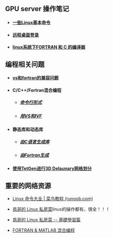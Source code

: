 ## GPU server 操作笔记

- #### [一些Linux基本命令](Linux_command.md)

- #### [远程桌面登录](vcn_logon_server.md)

- #### [linux系统下FORTRAN 和 C 的编译器](Fortran_C_compilers.md)



## 编程相关问题

- #### [vs和fortran的兼容问题](vs_ivf_compatibility.md)

- #### C/C++/Fortran混合编程

  - ##### 	 [命令行形式](Mixed_FORTRAN_C_programing.md)

  - ##### 	[用VS和IVF](Mixed_FORTRAN_C_programing(VS).md)

- #### 静态库和动态库

  - ##### [由C语言生成库](C_build_lib_dll.md)
  - ##### [由Fortran生成](Fortran_build_library.md)


- #### [使用TetGen进行3D Delaunary网格划分](TetGen_3D_Delaunary_mesh.md)




## 重要的网络资源

- [Linux 命令大全 | 菜鸟教程 (runoob.com)](https://www.runoob.com/linux/linux-command-manual.html)

- [鳥哥的 Linux 私房菜](http://linux.vbird.org/)linux的操作都有，很全！！！

- [鳥哥的 Linux 私房菜 -- 基礎學習篇](http://linux.vbird.org/linux_basic/)

- [FORTRAN & MATLAB 混合编程](https://www.cnblogs.com/momoko/p/6148013.html)

